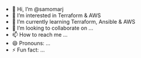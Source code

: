 - 👋 Hi, I’m @samomarj
- 👀 I’m interested in Terraform & AWS
- 🌱 I’m currently learning Terraform, Ansible & AWS
- 💞️ I’m looking to collaborate on ...
- 📫 How to reach me ...
- 😄 Pronouns: ...
- ⚡ Fun fact: ...

<!---
samomarj/samomarj is a ✨ special ✨ repository because its `README.md` (this file) appears on your GitHub profile.
You can click the Preview link to take a look at your changes.
--->
